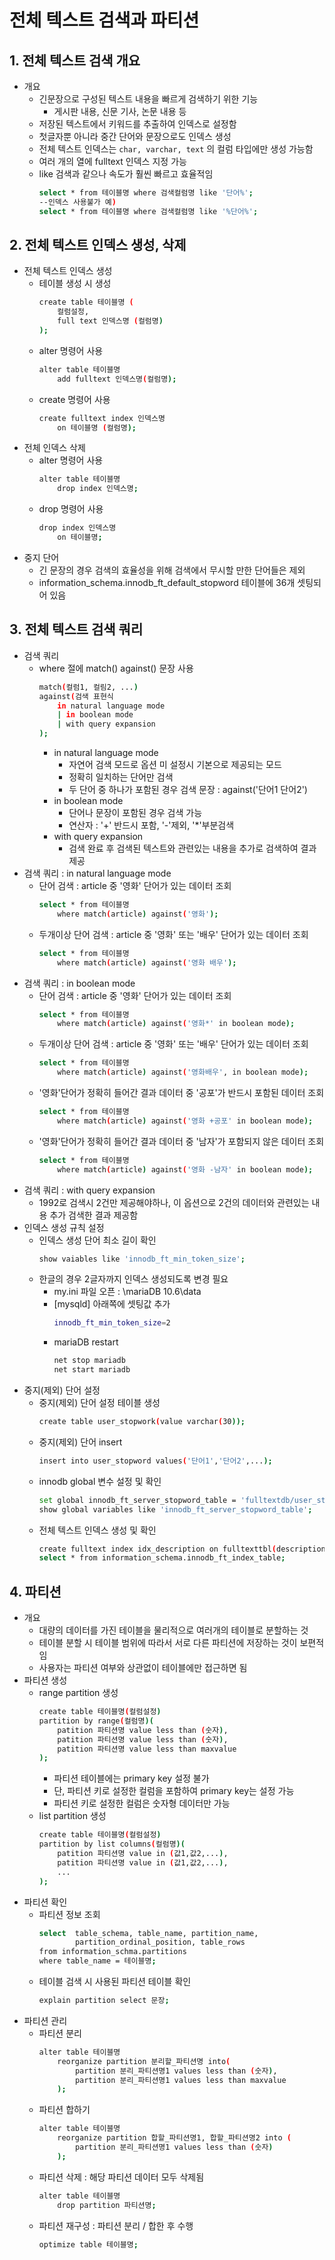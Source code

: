 # 전체 텍스트 검색과 파티션
## 1. 전체 텍스트 검색 개요
- 개요
  - 긴문장으로 구성된 텍스트 내용을 빠르게 검색하기 위한 기능
    - 게시판 내용, 신문 기사, 논문 내용 등
  - 저장된 텍스트에서 키워드를 추출하여 인덱스로 설정함
  - 첫글자뿐 아니라 중간 단어와 문장으로도 인덱스 생성
  - 전체 텍스트 인덱스는 `char, varchar, text` 의 컬럼 타입에만 생성 가능함
  - 여러 개의 열에 fulltext 인덱스 지정 가능
  - like 검색과 같으나 속도가 훨씬 빠르고 효율적임
    ```bash
    select * from 테이블명 where 검색컬럼명 like '단어%';
    --인덱스 사용불가 예)
    select * from 테이블명 where 검색컬럼명 like '%단어%';
    ```
## 2. 전체 텍스트 인덱스 생성, 삭제
- 전체 텍스트 인덱스 생성
  - 테이블 생성 시 생성
    ```bash
    create table 테이블명 (
        컬럼설정,
        full text 인덱스명 (컬럼명)
    );
    ```
  - alter 명령어 사용
    ```bash
    alter table 테이블명
        add fulltext 인덱스명(컬럼명);
    ```
  - create 명령어 사용
    ```bash
    create fulltext index 인덱스명
        on 테이블명 (컬럼명);
    ```
- 전체 인덱스 삭제
  - alter 명령어 사용
    ```bash
    alter table 테이블명
        drop index 인덱스명;
    ```
  - drop 명령어 사용
    ```bash
    drop index 인덱스명
        on 테이블명;
    ```
- 중지 단어
  - 긴 문장의 경우 검색의 효율성을 위해 검색에서 무시할 만한 단어들은 제외
  - information_schema.innodb_ft_default_stopword 테이블에 36개 셋팅되어 있음
## 3. 전체 텍스트 검색 쿼리
- 검색 쿼리 
  - where 절에 match() against() 문장 사용
    ```bash 
    match(컬럼1, 컬림2, ...)
    against(검색 표현식
        in natural language mode
        | in boolean mode
        | with query expansion
    );
    ```
    - in natural language mode
      - 자연어 검색 모드로 옵션 미 설정시 기본으로 제공되는 모드
      - 정확히 일치하는 단어만 검색
      - 두 단어 중 하나가 포함된 경우 검색 문장 : against('단어1 단어2')
    - in boolean mode
      - 단어나 문장이 포함된 경우 검색 가능
      - 연산자 : '+' 반드시 포함, '-'제외, '*'부분검색
    - with query expansion
      - 검색 완료 후 검색된 텍스트와 관련있는 내용을 추가로 검색하여 결과 제공
- 검색 쿼리 : in natural language mode
  - 단어 검색 : article 중 '영화' 단어가 있는 데이터 조회
    ```bash 
    select * from 테이블명
        where match(article) against('영화');
    ```
  - 두개이상 단어 검색 : article 중 '영화' 또는 '배우' 단어가 있는 데이터 조회
    ```bash
    select * from 테이블명
        where match(article) against('영화 배우');
    ```
- 검색 쿼리 : in boolean mode
  - 단어 검색 : article 중 '영화' 단어가 있는 데이터 조회
    ```bash
    select * from 테이블명
        where match(article) against('영화*' in boolean mode);
    ```
  - 두개이상 단어 검색 : article 중 '영화' 또는 '배우' 단어가 있는 데이터 조회
    ```bash
    select * from 테이블명
        where match(article) against('영화배우', in boolean mode);
    ```
  - '영화'단어가 정확히 들어간 결과 데이터 중 '공포'가 반드시 포함된 데이터 조회
    ```bash
    select * from 테이블명
        where match(article) against('영화 +공포' in boolean mode);
    ```
  - '영화'단어가 정확히 들어간 결과 데이터 중 '남자'가 포함되지 않은 데이터 조회
    ```bash
    select * from 테이블명
        where match(article) against('영화 -남자' in boolean mode);
    ```
- 검색 쿼리 : with query expansion
  - 1992로 검색시 2건만 제공해야하나, 이 옵션으로 2건의 데이터와 관련있는 내용 추가 검색한 결과 제공함
- 인덱스 생성 규칙 설정
  - 인덱스 생성 단어 최소 길이 확인
    ```bash 
    show vaiables like 'innodb_ft_min_token_size';
    ```
  - 한글의 경우 2글자까지 인덱스 생성되도록 변경 필요
    - my.ini 파일 오픈 : \mariaDB 10.6\data
    - [mysqld] 아래쪽에 셋팅값 추가
        ```bash
        innodb_ft_min_token_size=2
        ```
    - mariaDB restart
        ```bash
        net stop mariadb
        net start mariadb
        ```
- 중지(제외) 단어 설정
  - 중지(제외) 단어 설정 테이블 생성
    ```bash
    create table user_stopwork(value varchar(30));
    ```
  - 중지(제외) 단어 insert
    ```bash
    insert into user_stopword values('단어1','단어2',...);
    ```
  - innodb global 변수 설정 및 확인
    ```bash
    set global innodb_ft_server_stopword_table = 'fulltextdb/user_stopword';
    show global variables like 'innodb_ft_server_stopword_table';
    ```
  - 전체 텍스트 인덱스 생성 및 확인
    ```bash
    create fulltext index idx_description on fulltexttbl(description);
    select * from information_schema.innodb_ft_index_table;
    ```
## 4. 파티션
- 개요
  - 대량의 데이터를 가진 테이블을 물리적으로 여러개의 테이블로 분할하는 것
  - 테이블 분할 시 테이블 범위에 따라서 서로 다른 파티션에 저장하는 것이 보편적임
  - 사용자는 파티션 여부와 상관없이 테이블에만 접근하면 됨
- 파티션 생성
  - range partition 생성
    ```bash
    create table 테이블명(컬럼설정)
    partition by range(컬럼명)(
        patition 파티션명 value less than (숫자),
        patition 파티션명 value less than (숫자),
        patition 파티션명 value less than maxvalue
    );
    ```
    - 파티션 테이블에는 primary key 설정 불가
    - 단, 파티션 키로 설정한 컬럼을 포함하여 primary key는 설정 가능
    - 파티션 키로 설정한 컬럼은 숫자형 데이터만 가능
  - list partition 생성
    ```bash
    create table 테이블명(컬럼설정)
    partition by list columns(컬럼명)(
        patition 파티션명 value in (값1,값2,...),
        patition 파티션명 value in (값1,값2,...),
        ...
    );
    ```
- 파티션 확인
  - 파티션 정보 조회
    ```bash
    select  table_schema, table_name, partition_name,
            partition_ordinal_position, table_rows
    from information_schma.partitions
    where table_name = 테이블명;
    ```
  - 테이블 검색 시 사용된 파티션 테이블 확인
    ```bash
    explain partition select 문장;
    ```
- 파티션 관리
  - 파티션 분리
    ```bash
    alter table 테이블명
        reorganize partition 분리할_파티션명 into(
            partition 분리_파티션명1 values less than (숫자),
            partition 분리_파티션명1 values less than maxvalue
        );
    ```
  - 파티션 합하기
    ```bash
    alter table 테이블명
        reorganize partition 합할_파티션명1, 합할_파티션명2 into (
            partition 분리_파티션명1 values less than (숫자)
        );
    ```
  - 파티션 삭제 : 해당 파티션 데이터 모두 삭제됨
    ```bash
    alter table 테이블명
        drop partition 파티션명;
    ```
  - 파티션 재구성 : 파티션 분리 / 합한 후 수행
    ```bash
    optimize table 테이블명;
    ```